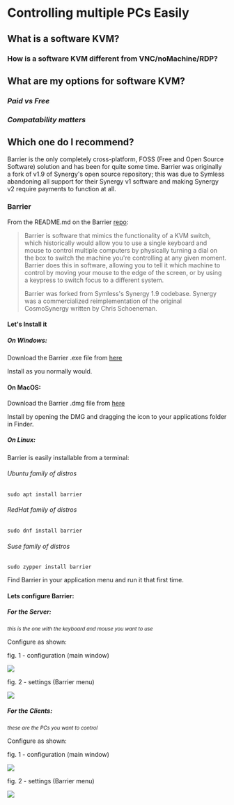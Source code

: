 # Controlling multiple PCs Easily

## What is a software KVM?

### How is a software KVM different from VNC/noMachine/RDP?

## What are my options for software KVM?

### *Paid vs Free*

### *Compatability matters*

## Which one do I recommend?

Barrier is the only completely cross-platform, FOSS (Free and Open Source Software) solution and has been for quite some time. Barrier was originally a fork of v1.9 of Synergy's open source repository; this was due to Symless abandoning all support for their Synergy v1 software and making Synergy v2 require payments to function at all.

### Barrier

From the README.md on the Barrier [repo](https://github.com/debauchee/barrier):

> Barrier is software that mimics the functionality of a KVM switch, which historically would allow you to use a single keyboard and mouse to control multiple computers by physically turning a dial on the box to switch the machine you're controlling at any given moment. 
> Barrier does this in software, allowing you to tell it which machine to control by moving your mouse to the edge of the screen, or by using a keypress to switch focus to a different system.
> 
> Barrier was forked from Symless's Synergy 1.9 codebase. 
> Synergy was a commercialized reimplementation of the original 
> CosmoSynergy written by Chris Schoeneman.

#### Let's Install it

##### On Windows:

Download the Barrier .exe file from [here](https://github.com/debauchee/barrier/releases/latest)

Install as you normally would.

#### On MacOS:

Download the Barrier .dmg file from [here](https://github.com/debauchee/barrier/releases/latest)

Install by opening the DMG and dragging the icon to your applications folder in Finder.

##### On Linux:

Barrier is easily installable from a terminal:

###### Ubuntu family of distros

```
sudo apt install barrier
```

###### RedHat family of distros

```
sudo dnf install barrier
```

###### Suse family of distros

```
sudo zypper install barrier
```

Find Barrier in your application menu and run it that first time.

#### Lets configure Barrier:

##### For the Server:

<sup>_this is the one with the keyboard and mouse you want to use_</sup>

Configure as shown:

fig. 1 - configuration (main window)

![](C:\Users\Uncle%20Tallest\Sync\Work\Code\github\omtp-reference\Linux_for_nonLinux_folks\images\barrier\fig1-windows-server.png)

fig. 2 - settings (Barrier menu)

![](C:\Users\Uncle%20Tallest\Sync\Work\Code\github\omtp-reference\Linux_for_nonLinux_folks\images\barrier\fig2-windows-server.png)

##### For the Clients:

<sup>_these are the PCs you want to control_</sup>

Configure as shown:

fig. 1 - configuration (main window)

![](C:\Users\Uncle%20Tallest\Sync\Work\Code\github\omtp-reference\Linux_for_nonLinux_folks\images\barrier\fig1-windows-client.png)

fig. 2 - settings (Barrier menu)

![](C:\Users\Uncle%20Tallest\Sync\Work\Code\github\omtp-reference\Linux_for_nonLinux_folks\images\barrier\fig2-windows-client.png)








